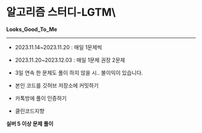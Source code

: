 # 알고리즘 스터디-LGTM\
**Looks_Good_To_Me**
___

+ 2023.11.14~2023.11.20 : 매일 1문제씩
+ 2023.11.20~2023.12.03 : 매일 1문제 권장 2문제

+ 3일 연속 한 문제도 풀이 하지 않을 시.. 불이익이 있습니다.
+ 본인 코드를 깃허브 저장소에 커밋하기
+ 카톡방에 풀이 인증하기
+ 클린코드지향

**실버 5 이상 문제 풀이**

